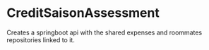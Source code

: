 # CreditSaisonAssessment

Creates a springboot api with the shared expenses and roommates repositories linked to it.
